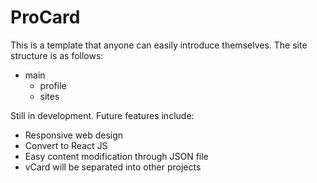 # ProCard

This is a template that anyone can easily introduce themselves.
The site structure is as follows:
- main
  - profile
  - sites

Still in development. Future features include:
- Responsive web design
- Convert to React JS
- Easy content modification through JSON file
- vCard will be separated into other projects